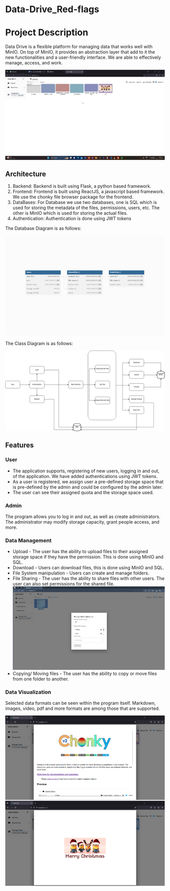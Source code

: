 # Data-Drive_Red-flags

# Project Description

Data Drive is a flexible platform for managing data that works well with MinIO.
On top of MinIO, it provides an abstraction layer that add to it the new functionalities and a user-friendly interface. We are able to effectively manage, access, and work.

<center>
<img src="./docs/home.gif" alt="Home Page" width="600"/>
</center>

## Architecture

1. Backend: Backend is built using Flask, a python based framework.
2. Frontend: Frontend is built using ReactJS, a javascript based framework. We use the chonky file browser package for the frontend.
3. DataBases: For Database we use two databases, one is SQL which is used for storing the metadata of the files, permissions,
   users, etc. The other is MinIO which is used for storing the actual files.
4. Authentication: Authentication is done using JWT tokens

The Database Diagram is as follows:

![Database Diagram](./docs/relational-schema.jpeg)

The Class Diagram is as follows:

![Class Diagram](./docs/classes.jpg)

## Features

### User

- The application supports, registering of new users, logging in and out, of the application. We have added authentications using JWT tokens.
- As a user is registered, we assign user a pre-defined storage space that is pre-defined by the admin and could be configured by the admin later.
- The user can see their assigned quota and the storage space used.

### Admin

The program allows you to log in and out, as well as create administrators. The administrator may modify storage capacity, grant people access, and more.

### Data Management

- Upload - The user has the ability to upload files to their assigned storage space if they have the permission. This is done using MinIO and SQL.
- Download - Users can download files, this is done using MinIO and SQL.
- File System manipulation - Users can create and manage folders.
- File Sharing - The user has the ability to share files with other users. The user can also set permissions for the shared file.
  ![Manage Sharing](./docs/manage02.png)
- Copying/ Moving files - The user has the ability to copy or move files from one folder to another.

### Data Visualization

Selected data formats can be seen within the program itself. Markdown, images, video, pdf and more formats are among those that are supported.

![Mark-Down](./docs/markdown-viewer.png)
![GIFs](./docs/gif.png)
